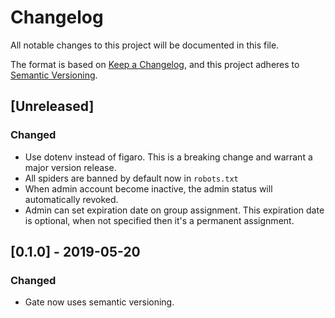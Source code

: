 # Changelog
All notable changes to this project will be documented in this file.

The format is based on [Keep a Changelog](https://keepachangelog.com/en/1.0.0/),
and this project adheres to [Semantic Versioning](https://semver.org/spec/v2.0.0.html).

## [Unreleased]
### Changed
- Use dotenv instead of figaro. This is a breaking change and warrant a major version release.
- All spiders are banned by default now in `robots.txt`
- When admin account become inactive, the admin status will automatically revoked.
- Admin can set expiration date on group assignment. This expiration date is optional, when not specified then it's a permanent assignment.

## [0.1.0] - 2019-05-20
### Changed
- Gate now uses semantic versioning.
